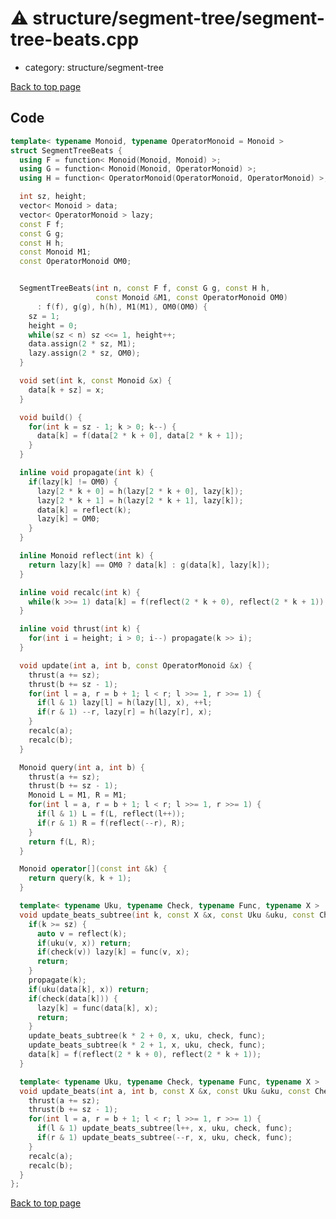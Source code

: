 <!-- mathjax config similar to math.stackexchange -->
<script type="text/javascript" async
  src="https://cdnjs.cloudflare.com/ajax/libs/mathjax/2.7.5/MathJax.js?config=TeX-MML-AM_CHTML">
</script>
<script type="text/x-mathjax-config">
  MathJax.Hub.Config({
    TeX: { equationNumbers: { autoNumber: "AMS" }},
    tex2jax: {
      inlineMath: [ ['$','$'] ],
      processEscapes: true
    },
    "HTML-CSS": { matchFontHeight: false },
    displayAlign: "left",
    displayIndent: "2em"
  });
</script>

<script type="text/javascript" src="https://cdnjs.cloudflare.com/ajax/libs/jquery/3.4.1/jquery.min.js"></script>
<script src="https://cdn.jsdelivr.net/npm/jquery-balloon-js@1.1.2/jquery.balloon.min.js" integrity="sha256-ZEYs9VrgAeNuPvs15E39OsyOJaIkXEEt10fzxJ20+2I=" crossorigin="anonymous"></script>
<script type="text/javascript" src="../../../assets/js/copy-button.js"></script>
<link rel="stylesheet" href="../../../assets/css/copy-button.css" />


# :warning: structure/segment-tree/segment-tree-beats.cpp
* category: structure/segment-tree


[Back to top page](../../../index.html)



## Code
```cpp
template< typename Monoid, typename OperatorMonoid = Monoid >
struct SegmentTreeBeats {
  using F = function< Monoid(Monoid, Monoid) >;
  using G = function< Monoid(Monoid, OperatorMonoid) >;
  using H = function< OperatorMonoid(OperatorMonoid, OperatorMonoid) >;

  int sz, height;
  vector< Monoid > data;
  vector< OperatorMonoid > lazy;
  const F f;
  const G g;
  const H h;
  const Monoid M1;
  const OperatorMonoid OM0;


  SegmentTreeBeats(int n, const F f, const G g, const H h,
                   const Monoid &M1, const OperatorMonoid OM0)
      : f(f), g(g), h(h), M1(M1), OM0(OM0) {
    sz = 1;
    height = 0;
    while(sz < n) sz <<= 1, height++;
    data.assign(2 * sz, M1);
    lazy.assign(2 * sz, OM0);
  }

  void set(int k, const Monoid &x) {
    data[k + sz] = x;
  }

  void build() {
    for(int k = sz - 1; k > 0; k--) {
      data[k] = f(data[2 * k + 0], data[2 * k + 1]);
    }
  }

  inline void propagate(int k) {
    if(lazy[k] != OM0) {
      lazy[2 * k + 0] = h(lazy[2 * k + 0], lazy[k]);
      lazy[2 * k + 1] = h(lazy[2 * k + 1], lazy[k]);
      data[k] = reflect(k);
      lazy[k] = OM0;
    }
  }

  inline Monoid reflect(int k) {
    return lazy[k] == OM0 ? data[k] : g(data[k], lazy[k]);
  }

  inline void recalc(int k) {
    while(k >>= 1) data[k] = f(reflect(2 * k + 0), reflect(2 * k + 1));
  }

  inline void thrust(int k) {
    for(int i = height; i > 0; i--) propagate(k >> i);
  }

  void update(int a, int b, const OperatorMonoid &x) {
    thrust(a += sz);
    thrust(b += sz - 1);
    for(int l = a, r = b + 1; l < r; l >>= 1, r >>= 1) {
      if(l & 1) lazy[l] = h(lazy[l], x), ++l;
      if(r & 1) --r, lazy[r] = h(lazy[r], x);
    }
    recalc(a);
    recalc(b);
  }

  Monoid query(int a, int b) {
    thrust(a += sz);
    thrust(b += sz - 1);
    Monoid L = M1, R = M1;
    for(int l = a, r = b + 1; l < r; l >>= 1, r >>= 1) {
      if(l & 1) L = f(L, reflect(l++));
      if(r & 1) R = f(reflect(--r), R);
    }
    return f(L, R);
  }

  Monoid operator[](const int &k) {
    return query(k, k + 1);
  }

  template< typename Uku, typename Check, typename Func, typename X >
  void update_beats_subtree(int k, const X &x, const Uku &uku, const Check &check, const Func &func) {
    if(k >= sz) {
      auto v = reflect(k);
      if(uku(v, x)) return;
      if(check(v)) lazy[k] = func(v, x);
      return;
    }
    propagate(k);
    if(uku(data[k], x)) return;
    if(check(data[k])) {
      lazy[k] = func(data[k], x);
      return;
    }
    update_beats_subtree(k * 2 + 0, x, uku, check, func);
    update_beats_subtree(k * 2 + 1, x, uku, check, func);
    data[k] = f(reflect(2 * k + 0), reflect(2 * k + 1));
  }

  template< typename Uku, typename Check, typename Func, typename X >
  void update_beats(int a, int b, const X &x, const Uku &uku, const Check &check, const Func &func) {
    thrust(a += sz);
    thrust(b += sz - 1);
    for(int l = a, r = b + 1; l < r; l >>= 1, r >>= 1) {
      if(l & 1) update_beats_subtree(l++, x, uku, check, func);
      if(r & 1) update_beats_subtree(--r, x, uku, check, func);
    }
    recalc(a);
    recalc(b);
  }
};

```

[Back to top page](../../../index.html)

